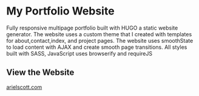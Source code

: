 # My Portfolio Website
Fully responsive multipage portfolio built with HUGO a static website generator.  The website uses a custom theme that I created with templates for about,contact,index, and project pages. The website uses smoothState to load content with AJAX and create smooth page transitions.  All styles built with SASS, JavaScript uses browserify and requireJS

## View the Website
[arielscott.com](http://www.arielscott.com/)


